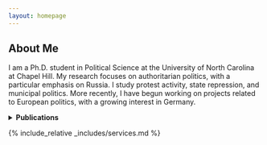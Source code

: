 ```yaml
---
layout: homepage
---
```


## About Me

I am a Ph.D. student in Political Science at the University of North Carolina at Chapel Hill. My research focuses on authoritarian politics, with a particular emphasis on Russia. I study protest activity, state repression, and municipal politics. More recently, I have begun working on projects related to European politics, with a growing interest in Germany.


<details>
  <summary><strong>Publications</strong></summary>

  {% include_relative publications.md %}

</details>

{% include_relative _includes/services.md %}

